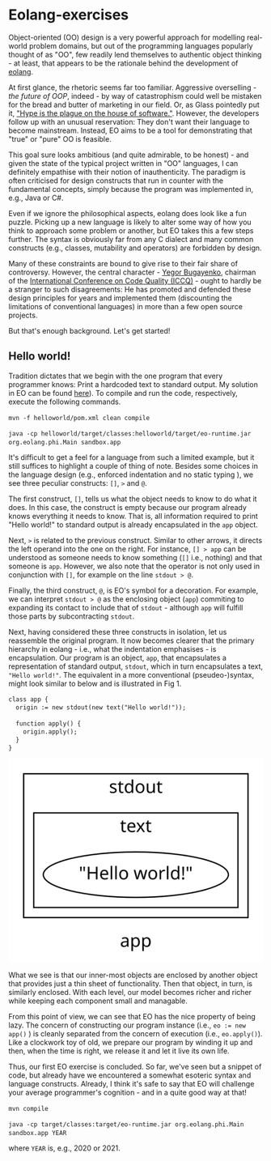 # Eolang-exercises

Object-oriented (OO) design is a very powerful approach for modelling real-world
problem domains, but out of the programming languages popularly thought of as
"OO", few readily lend themselves to authentic object thinking - at least, that
appears to be the rationale behind the development of
[eolang](https://github.com/cqfn/eo).

At first glance, the rhetoric seems far too familiar. Aggressive overselling -
_the future of OOP_, indeed - by way of catastrophism could well be mistaken 
for the bread and butter of marketing in our field. Or, as Glass pointedly put
it, ["Hype is the plague on the house of software."](https://www.goodreads.com/book/show/83792.Facts_and_Fallacies_of_Software_Engineering).
However, the developers follow up with an unusual reservation: They don't want 
their language to become mainstream. Instead, EO aims to be a tool for
demonstrating that "true" or "pure" OO is feasible.

This goal sure looks ambitious (and quite admirable, to be honest) - and given
the state of the typical project written in "OO" languages, I can definitely
empathise with their notion of inauthenticity. The paradigm is often criticised 
for design constructs that run in counter with the fundamental concepts, simply
because the program was implemented in, e.g., Java or C#.

Even if we ignore the philosophical aspects, eolang does look like a fun
puzzle. Picking up a new language is likely to alter some way of how you think
to approach some problem or another, but EO takes this a few steps further. The
syntax is obviously far from any C dialect and many common constructs (e.g.,
classes, mutability and operators) are forbidden by design.

Many of these constraints are bound to give rise to their fair share of
controversy. However, the central character -
[Yegor Bugayenko](https://www.yegor256.com/about-me.html), chairman of the
[International Conference on Code Quality (ICCQ)](https://www.iccq.ru) - ought
to hardly be a stranger to such disagreements: He has promoted and defended
these design principles for years and implemented them (discounting the
limitations of conventional languages) in more than a few open source projects.

But that's enough background. Let's get started!

## Hello world!

Tradition dictates that we begin with the one program that every programmer
knows: Print a hardcoded text to standard output. My solution in EO can be
found [here](./helloworld/eo/helloworld.eo)).
To compile and run the code, respectively, execute the following commands.

`mvn -f helloworld/pom.xml clean compile`

`java -cp helloworld/target/classes:helloworld/target/eo-runtime.jar org.eolang.phi.Main sandbox.app`

It's difficult to get a feel for a language from such a limited example, but
it still suffices to highlight a couple of thing of note. Besides some choices
in the language design (e.g., enforced indentation and no static typing
), we see three peculiar constructs: `[]`, `>` and `@`.

The first construct, `[]`, tells us what the object needs to know to do what it
does. In this case, the construct is empty because our program already knows
everything it needs to know. That is, all information required to print "Hello
world!" to standard output is already encapsulated in the `app` object.

Next, `>` is related to the previous construct. Similar to other arrows, it
directs the left operand into the one on the right. For instance, `[] > app`
can be understood as someone needs to know something (`[]` i.e., nothing) and
that someone is `app`. However, we also note that the operator is not only used
in conjunction with `[]`, for example on the line `stdout > @`.

Finally, the third construct, `@`, is EO's symbol for a decoration. For
example, we can interpret `stdout > @` as the enclosing object (`app`)
commiting to expanding its contact to include that of `stdout` - although `app`
will fulfill those parts by subcontracting `stdout`.

Next, having considered these three constructs in isolation, let us reassemble
the original program. It now becomes clearer that the primary hierarchy in
eolang - i.e., what the indentation emphasises - is encapsulation. Our program
is an object, `app`, that encapsulates a representation of standard output,
`stdout`, which in turn encapsulates a text, `"Hello world!"`. The equivalent
in a more conventional (pseudeo-)syntax, might look similar to below and is
illustrated in Fig 1.

```
class app {
  origin := new stdout(new text("Hello world!"));

  function apply() {
    origin.apply();
  }
}
```

![](./helloworld/resources/eo.svg "Fig 1. Encapsulation of Helloworld.")

What we see is that our inner-most objects are enclosed by another object that
provides just a thin sheet of functionality. Then that object, in turn, is
similarly enclosed. With each level, our model becomes richer and richer while
keeping each component small and managable.

From this point of view, we can see that EO has the nice property of being
lazy. The concern of constructing our program instance (i.e., `eo := new app()`
) is cleanly separated from the concern of execution (i.e., `eo.apply()`). Like
a clockwork toy of old, we prepare our program by winding it up and then, when
the time is right, we release it and let it live its own life.

Thus, our first EO exercise is concluded. So far, we've seen but a snippet of code, but already have we encountered a somewhat esoteric syntax and language constructs. Already, I think it's safe to say that EO will challenge your average programmer's cognition - and in a quite good way at that!

`mvn compile`

`java -cp target/classes:target/eo-runtime.jar org.eolang.phi.Main sandbox.app YEAR`

where `YEAR` is, e.g., 2020 or 2021.
